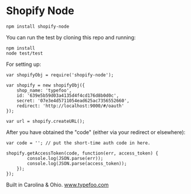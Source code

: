 # Shopify Node

    npm install shopify-node

You can run the test by cloning this repo and running:

    npm install
    node test/test

For setting up:

    var shopifyObj = require('shopify-node');
    
    var shopify = new shopifyObj({
    	shop_name: 'typefoo',
    	id: '639e5b59d03a4135d4f4cd176d8b0d0c',
    	secret: '07e3e4d5711054ead625ac7356552660',
    	redirect: 'http://localhost:9000/#/oauth'
    });
    
    var url = shopify.createURL();

After you have obtained the "code" (either via your redirect or elsewhere):

    var code = ''; // put the short-time auth code in here.

    shopify.getAccessToken(code, function(err, access_token) {
    		console.log(JSON.parse(err));
    		console.log(JSON.parse(access_token));
    	});
    });

Built in Carolina & Ohio. www.typefoo.com